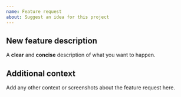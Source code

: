 ```yaml
---
name: Feature request
about: Suggest an idea for this project
---
```


## New feature description
A **clear** and **concise** description of what you want to happen.

## Additional context
Add any other context or screenshots about the feature request here.

